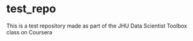 # test_repo
This is a test repository made as part of the JHU Data Scientist Toolbox class on Coursera
